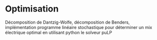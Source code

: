 # Optimisation
Décomposition de Dantzig-Wolfe, décomposition de Benders, implémentation programme linéaire stochastique pour déterminer un mix électrique optimal en utilisant python le solveur puLP
